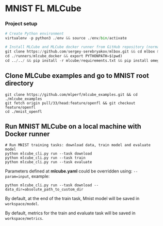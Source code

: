 # MNIST FL MLCube

### Project setup
```Python
# Create Python environment 
virtualenv -p python3 ./env && source ./env/bin/activate

# Install MLCube and MLCube docker runner from GitHub repository (normally, users will just run `pip install mlcube mlcube_docker`)
git clone https://github.com/sergey-serebryakov/mlbox.git && cd mlbox && git checkout feature/configV2
cd ./runners/mlcube_docker && export PYTHONPATH=$(pwd)
cd ../../ && pip install -r mlcube/requirements.txt && pip install omegaconf && cd ../
```

## Clone MLCube examples and go to MNIST root directory
```
git clone https://github.com/mlperf/mlcube_examples.git && cd ./mlcube_examples
git fetch origin pull/33/head:feature/openfl && git checkout feature/openfl
cd ./mnist_openfl
```

## Run MNIST MLCube on a local machine with Docker runner
```
# Run MNIST training tasks: download data, train model and evaluate model
python mlcube_cli.py run --task download
python mlcube_cli.py run --task train
python mlcube_cli.py run --task evaluate
```

Parameters defined at **mlcube.yaml** could be overridden using: `--param=input`, example:

```
python mlcube_cli.py run --task download --data_dir=absolute_path_to_custom_dir
```

By default, at the end of the train task, Mnist model will be saved in `workspace/model`.

By default, metrics for the train and evaluate task will be saved in `workspace/metrics`.